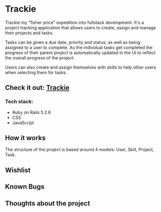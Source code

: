 # Trackie

Trackie my "fisher price" expedition into fullstack development.
It's a project tracking application that allows users to create, assign and manage their projects and tasks.

Tasks can be given a due date, priority and status; as well as being assigned to a user to complete.
As the individual tasks get completed the progress of their parent project is automatically updated in the UI to reflect the overall progress of the project.

Users can also create and assign themselves with skills to help other users when selecting them for tasks.

## Check it out: [Trackie](https://dy-trackie.herokuapp.com/)
### Tech stack:
- Ruby on Rails 5.2.6
- CSS
- JavaScript

## How it works
The structure of the project is based around 4 models: User, Skill, Project, Task. 

## Wishlist


## Known Bugs

## Thoughts about the project

